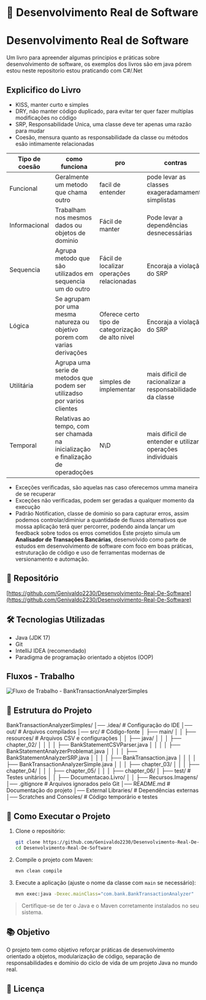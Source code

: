 # 💼 Desenvolvimento Real de Software
# Desenvolvimento Real de Software

Um livro para apreender algumas principios e práticas sobre desenvolvimento de software, os exemplos dos livros são em java pórem estou neste repositorio estou praticando com C#/.Net

## Explicifico do Livro
+ KISS, manter curto e simples
+ DRY, não manter código duplicado, para evitar ter quer fazer multiplas modificações no código
+ SRP, Responsabilidade Unica, uma classe deve ter apenas uma razão para mudar
+ Coesão, mensura quanto as responsabilidade da classe ou métodos esão intimamente relacionadas

Tipo de coesão | como funciona | pro | contras
---|---|---|---|
Funcional | Geralmente um metodo que chama outro | facil de entender | pode levar as classes exageradamamente simplistas
Informacional | Trabalham nos mesmos dados ou objetos de dominio | Fácil de manter | Pode levar a dependências desnecessárias
Sequencia | Agrupa metodo que são utilizados em  sequencia um do outro | Fácil de localizar operações relacionadas | Encoraja a violação do SRP
Lógica | Se agrupam por uma mesma natureza ou objetivo porem com varias derivações | Oferece certo tipo de categorização de alto nivel | Encoraja a violação do SRP
Utilitária | Agrupa uma serie de metodos que podem ser utilizadso por varios clientes  | simples de implementar | mais dificil de racionalizar a responsabilidade da classe
Temporal | Relativas ao tempo, com ser chamada na inicialização e finalização de operadoções | N\D | mais dificil de entender e utilizar operações individuais

+ Exceções verificadas, são aquelas nas caso oferecemos umma maneira de se recuperar
+ Exceções não verificadas, podem ser geradas a qualquer momento da execução
+ Padrão Notification, classe de dominio so para capturar erros, assim podemos controlar/diminiur a quantidade de fluxos alternativos que mossa aplicação terá quer percorrer, podendo ainda lançar um feedback sobre todos os erros cometidos
Este projeto simula um **Analisador de Transações Bancárias**, desenvolvido como parte de estudos em desenvolvimento de software com foco em boas práticas, estruturação de código e uso de ferramentas modernas de versionamento e automação.

## 🔗 Repositório

[https://github.com/Genivaldo2230/Desenvolvimento-Real-De-Software](https://github.com/Genivaldo2230/Desenvolvimento-Real-De-Software)

## 🛠️ Tecnologias Utilizadas

- Java (JDK 17)
- Git
- IntelliJ IDEA (recomendado)
- Paradigma de programação orientado a objetos (OOP)
## Fluxos - Trabalho

![Fluxo de Trabalho - BankTransactionAnalyzerSimples](https://github.com/user-attachments/assets/87209a1f-7e41-4cea-88ab-f40e399304b9)


##
## 📁 Estrutura do Projeto

BankTransactionAnalyzerSimples/
│── .idea/                    # Configuração do IDE
│── out/                      # Arquivos compilados
│── src/                      # Código-fonte
│   ├── main/
│   │   ├── resources/        # Arquivos CSV e configurações
│   │   ├── java/
│   │   │   ├── chapter_02/
│   │   │   │   ├── BankStatementCSVParser.java
│   │   │   │   ├── BankStatementAnalyzerProblemat.java
│   │   │   │   ├── BankStatementAnalyzerSRP.java
│   │   │   │   ├── BankTransaction.java
│   │   │   │   ├── BankTransactionAnalyzerSimple.java
│   │   │   ├── chapter_03/
│   │   │   ├── chapter_04/
│   │   │   ├── chapter_05/
│   │   │   ├── chapter_06/
│   ├── test/                 # Testes unitários
│   │   ├── Documentacao.Livro/
│   │   ├── Recursos.Imagens/
│── .gitignore                 # Arquivos ignorados pelo Git
│── README.md                  # Documentação do projeto
│── External Libraries/         # Dependências externas
│── Scratches and Consoles/     # Código temporário e testes


##
## 🚀 Como Executar o Projeto

1. Clone o repositório:
   ```bash
   git clone https://github.com/Genivaldo2230/Desenvolvimento-Real-De-Software.git
   cd Desenvolvimento-Real-De-Software
   ```

2. Compile o projeto com Maven:
   ```bash
   mvn clean compile
   ```

3. Execute a aplicação (ajuste o nome da classe com `main` se necessário):
   ```bash
   mvn exec:java -Dexec.mainClass="com.bank.BankTransactionAnalyzer"
   ```

> Certifique-se de ter o Java e o Maven corretamente instalados no seu sistema.

## 📚 Objetivo

O projeto tem como objetivo reforçar práticas de desenvolvimento orientado a objetos, modularização de código, separação de responsabilidades e domínio do ciclo de vida de um projeto Java no mundo real.

## 🧾 Licença

